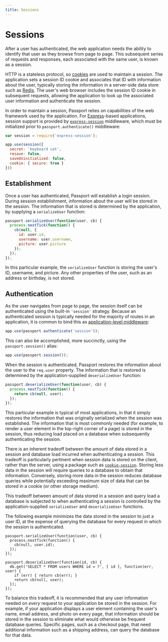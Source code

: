 ```yaml
---
title: Sessions
---
```


# Sessions

After a user has authenticated, the web application needs the ability to
identify that user as they browse from page to page.  This subsequent series of
requests and responses, each associated with the same user, is known as a
session.

HTTP is a stateless protocol, so [cookies](https://en.wikipedia.org/wiki/HTTP_cookie)
are used to maintain a session.  The application sets a session ID cookie and
associates that ID with information about the user, typically storing the
information in a server-side data store such as [Redis](https://redis.io/).  The
user's web browser includes the session ID cookie in subsequent requests,
allowing the application to look up the associated user information and
authenticate the session.

In order to maintain a session, Passport relies on capabilities of the web
framework used by the application.  For [Express](https://expressjs.com/)-based
applications, session support is provided by [`express-session`](https://github.com/expressjs/session)
middleware, which must be initialized prior to `passport.authenticate()`
middleware:

```javascript
var session = require('express-session');

app.use(session({
  secret: 'keyboard cat',
  resave: false,
  saveUninitialized: false,
  cookie: { secure: true }
}))
```

## Establishment

Once a user has authenticated, Passport will establish a login session.  During
session establishment, information about the user will be stored in the session.
The information that is stored is determined by the application, by supplying a
`serializeUser` function:

```javascript
passport.serializeUser(function(user, cb) {
  process.nextTick(function() {
    cb(null, {
      id: user.id,
      username: user.username,
      picture: user.picture
    });
  });
});
```

In this particular example, the `serializeUser` function is storing the user's
ID, username, and picture.  Any other properties of the user, such as an address
or birthday, is not stored.

## Authentication

As the user navigates from page to page, the session itself can be authenticated
using the built-in `'session'` strategy.  Because an authenticated session is
typically needed for the majority of routes in an application, it is common to
bind this as [application-level middleware](https://expressjs.com/en/guide/using-middleware.html#middleware.application):

```javascript
app.use(passport.authenticate('session'));
```

This can also be accomplished, more succinctly, using the `passport.session()`
alias:

```javascript
app.use(passport.session());
```

When the session is authenticated, Passport restores the information about the
user to the `req.user` property.  The information that is restored is determined
by the application-supplied `deserializeUser` function:

```javascript
passport.deserializeUser(function(user, cb) {
  process.nextTick(function() {
    return cb(null, user);
  });
});
```

This particular example is typical of most applications, in that it simply
restores the information that was originally serialized when the session was
established.  The information that is most commonly needed (for example, to
render a user element in the top-right corner of a page) is stored in the
session, thus reducing load placed on a database when subsequently
authenticating the session.

There is an inherent tradeoff between the amount of data stored in a session and
database load incurred when authenticating a session.  This tradeoff is
particularly pertinent when session data is stored on the client, rather than
the server, using a package such as [`cookie-session`](https://github.com/expressjs/cookie-session).
Storing less data in the session will require queries to a database to obtain
that information.  Conversely, storing more data in the session reduces database
queries while potentially exceeding maximum size of data that can be stored in
a cookie (or other storage medium).

This tradeoff between amount of data stored in a session and query load a
database is subjected to when authenticating a session is controlled by the
application-supplied `serializeUser` and `deserializeUser` functions.

The following example minimizes the data stored in the session to just a user
ID, at the expense of querying the database for every request in which the
session is authenticated.

```
passport.serializeUser(function(user, cb) {
  process.nextTick(function() {
    cb(null, user.id);
  });
});

passport.deserializeUser(function(id, cb) {
  db.get('SELECT * FROM users WHERE id = ?', [ id ], function(err, user) {
    if (err) { return cb(err); }
    return cb(null, user);
  });
});
```

To balance this tradeoff, it is recommended that any user information needed on
_every_ request to your application be stored in the session.  For example, if
your application displays a user element containing the user's name, email
address, and photo on every page, that information should be stored in the
session to eliminate what would otherwise be frequent database queries.
Specific pages, such as a checkout page, that need additional information such
as a shipping address, can query the database for that data.
